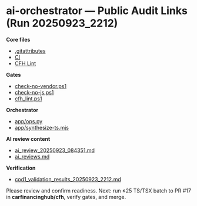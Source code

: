 # ai-orchestrator — Public Audit Links (Run 20250923_2212)

**Core files**
- [.gitattributes](https://github.com/carfinancinghub/ai-orchestrator/blob/main/.gitattributes)
- [CI](https://github.com/carfinancinghub/ai-orchestrator/blob/main/.github/workflows/ci.yml)
- [CFH Lint](https://github.com/carfinancinghub/ai-orchestrator/blob/main/.github/workflows/cfh-lint.yml)

**Gates**
- [check-no-vendor.ps1](https://github.com/carfinancinghub/ai-orchestrator/blob/main/scripts/check-no-vendor.ps1)
- [check-no-js.ps1](https://github.com/carfinancinghub/ai-orchestrator/blob/main/scripts/check-no-js.ps1)
- [cfh_lint.ps1](https://github.com/carfinancinghub/ai-orchestrator/blob/main/scripts/cfh_lint.ps1)

**Orchestrator**
- [app/ops.py](https://github.com/carfinancinghub/ai-orchestrator/blob/main/app/ops.py)
- [app/synthesize-ts.mjs](https://github.com/carfinancinghub/ai-orchestrator/blob/main/app/synthesize-ts.mjs)

**AI review content**
- [ai_review_20250923_084351.md](https://github.com/carfinancinghub/ai-orchestrator/blob/main/reports/ai_review_20250923_084351.md)
- [ai_reviews.md](https://github.com/carfinancinghub/ai-orchestrator/blob/main/reports/ai_reviews.md)

**Verification**
- [cod1_validation_results_20250923_2212.md](https://github.com/carfinancinghub/ai-orchestrator/blob/main/reports/debug/cod1_validation_results_20250923_2212.md)

Please review and confirm readiness. Next: run ≤25 TS/TSX batch to PR #17 in **carfinancinghub/cfh**, verify gates, and merge.
